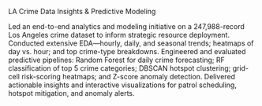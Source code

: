 LA Crime Data Insights & Predictive Modeling

Led an end-to-end analytics and modeling initiative on a 247,988-record Los Angeles crime dataset to inform strategic resource deployment. Conducted extensive EDA—hourly, daily, and seasonal trends; heatmaps of day vs. hour; and top crime-type breakdowns. Engineered and evaluated predictive pipelines: Random Forest for daily crime forecasting; RF classification of top 5 crime categories; DBSCAN hotspot clustering; grid-cell risk-scoring heatmaps; and Z-score anomaly detection. Delivered actionable insights and interactive visualizations for patrol scheduling, hotspot mitigation, and anomaly alerts.

